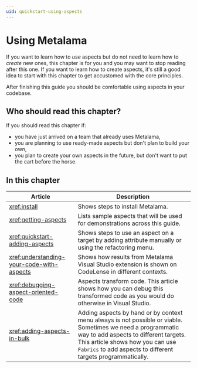 ```yaml
---
uid: quickstart-using-aspects
---
```


# Using Metalama

If you want to learn how to _use_ aspects but do not need to learn how to _create_ new ones, this chapter is for you and you may want to stop reading after this one. If you want to learn how to create aspects, it's still a good idea to start with this chapter to get accustomed with the core principles.

After finishing this guide you should be comfortable using aspects in your codebase. 

## Who should read this chapter?

If you should read this chapter if:

* you have just arrived on a team that already uses Metalama,
* you are planning to use ready-made aspects but don't plan to build your own,
* you plan to create your own aspects in the future, but don't want to put the cart before the horse.


## In this chapter

|Article | Description
|--------|-------------
|<xref:install> | Shows steps to install Metalama. 
|<xref:getting-aspects> | Lists sample aspects that will be used for demonstrations across this guide.
|<xref:quickstart-adding-aspects> | Shows steps to use an aspect on a target by adding attribute manually or using the refactoring menu. 
|<xref:understanding-your-code-with-aspects>| Shows how results from Metalama Visual Studio extension is shown on CodeLense in different contexts. 
|<xref:debugging-aspect-oriented-code> | Aspects transform code. This article shows how you can debug this transformed code as you would do otherwise in Visual Studio. 
|<xref:adding-aspects-in-bulk>| Adding aspects by hand or by context menu always is not possible or viable. Sometimes we need a programmatic way to add aspects to different targets. This article shows how you can use `Fabrics` to add aspects to different targets programmatically.  
